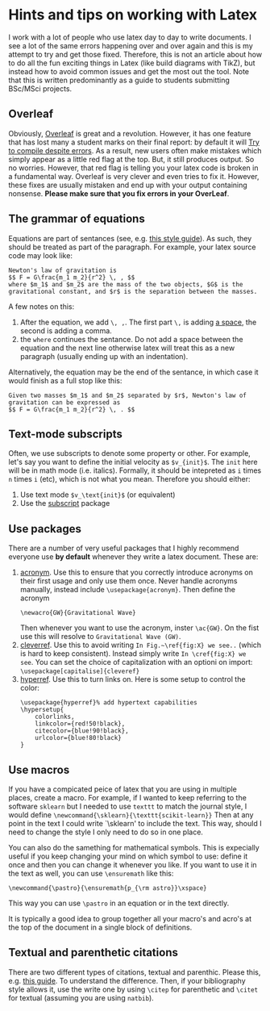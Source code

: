 # Hints and tips on working with Latex

I work with a lot of people who use latex day to day to write documents. I see a lot of the same errors happening over and over again and this is my attempt to try and get those fixed. Therefore, this is not an article about how to do all the fun exciting things in Latex (like build diagrams with TikZ), but instead how to avoid common issues and get the most out the tool. Note that this is written predominantly as a guide to students submitting BSc/MSci projects.

## Overleaf

Obviously, [Overleaf](https://www.overleaf.com/) is great and a revolution. However, it has one feature that has lost many a student marks on their final report: by default it will [Try to compile despite errors](https://www.overleaf.com/learn/how-to/Using_the_Stop_on_First_Error_compilation_mode#:~:text=Compilation%20modes%20on%20Overleaf,-To%20manage%20LaTeX's&text=In%20the%20Try%20to%20compile,may%20also%20be%20%E2%80%9Cskipped%E2%80%9D.). As a result, new users often make mistakes which simply appear as a little red flag at the top. But, it still produces output. So no worries. However, that red flag is telling you your latex code is broken in a fundamental way. Overleaf is very clever and even tries to fix it. However, these fixes are usually mistaken and end up with your output containing nonsense. **Please make sure that you fix errors in your OverLeaf**.

## The grammar of equations

Equations are part of sentances (see, e.g. [this style guide](https://www.aanda.org/for-authors/language-editing/5-punctuation-and-style-concerns-regarding-equations-figures-tables-and-footnotes)). As such, they should be treated as part of the paragraph. For example, your latex source code may look like:

```
Newton's law of gravitation is
$$ F = G\frac{m_1 m_2}{r^2} \, , $$
where $m_1$ and $m_2$ are the mass of the two objects, $G$ is the gravitational constant, and $r$ is the separation between the masses.
```

A few notes on this:

1. After the equation, we add `\, ,`. The first part `\,` is adding [a space](https://www.overleaf.com/learn/latex/Spacing_in_math_mode), the second is adding a comma.
2. the `where` continues the sentance. Do not add a space between the equation and the next line otherwise latex will treat this as a new paragraph (usually ending up with an indentation).

Alternatively, the equation may be the end of the sentance, in which case it would finish as a full stop like this:
```
Given two masses $m_1$ and $m_2$ separated by $r$, Newton's law of gravitation can be expressed as
$$ F = G\frac{m_1 m_2}{r^2} \, . $$
```

## Text-mode subscripts

Often, we use subscripts to denote some property or other. For example, let's say you want to define the initial velocity as `$v_{init}$`. The `init` here will be in math mode (i.e. italics). Formally, it should be intepreted as `i` times `n` times `i` (etc), which is not what you mean. Therefore you should either:

1. Use text mode `$v_\text{init}$` (or equivalent)
2. Use the [subscript](https://ctan.org/pkg/subscript?lang=en) package

## Use packages

There are a number of very useful packages that I highly recommend everyone use **by default** whenever they write a latex document. These are:

1. [acronym](https://ctan.org/pkg/acronym?lang=en). Use this to ensure that you correctly introduce acronyms on their first usage and only use them once. Never handle acronyms manually, instead include `\usepackage{acronym}`. Then define the acronym
    ```
    \newacro{GW}{Gravitational Wave}
    ```
    Then whenever you want to use the acronym, inster `\ac{GW}`. On the fist use this will resolve to `Gravitational Wave (GW)`.
2. [cleverref](https://ctan.org/pkg/cleveref?lang=en). Use this to avoid writing `In Fig.~\ref{fig:X} we see..` (which is hard to keep consistent). Instead simply write `In \cref{fig:X} we see`. You can set the choice of capitalization with an optioni on import: `\usepackage[capitalise]{cleveref}`
3. [hyperref](https://ctan.org/pkg/hyperref?lang=en). Use this to turn links on. Here is some setup to control the color:
    ```
    \usepackage{hyperref}% add hypertext capabilities
    \hypersetup{
        colorlinks,
        linkcolor={red!50!black},
        citecolor={blue!90!black},
        urlcolor={blue!80!black}
    }
    ```

## Use macros
If you have a compicated peice of latex that you are using in multiple places, create a macro. For example, if I wanted to keep referring to the software `sklearn` but I needed to use `texttt` to match the journal style, I would define
    ```
    \newcommand{\sklearn}{\texttt{scikit-learn}}
    ```
Then at any point in the text I could write `\sklearn' to include the text. This way, should I need to change the style I only need to do so in one place.

You can also do the samething for mathematical symbols. This is expecially useful if you keep changing your mind on which symbol to use: define it once and then you can change it whenever you like. If you want to use it in the text as well, you can use `\ensuremath` like this:
```
\newcommand{\pastro}{\ensuremath{p_{\rm astro}}\xspace}
```
This way you can use `\pastro` in an equation or in the text directly.

It is typically a good idea to group together all your macro's and acro's at the top of the document in a single block of definitions.

## Textual and parenthetic citations

There are two different types of citations, textual and parenthic. Please this, e.g. [this guide](https://apastyle.apa.org/style-grammar-guidelines/citations/basic-principles/parenthetical-versus-narrative). To understand the difference.
Then, if your bibliography style allows it, use the write one by using `\citep` for parenthetic and `\citet` for textual (assuming you are using `natbib`).
